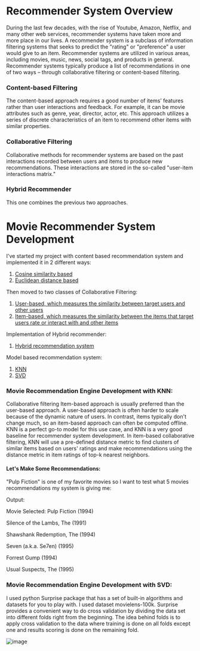 # Recommender System Overview
During the last few decades, with the rise of Youtube, Amazon, Netflix, and many other web services, recommender systems have taken more and more place in our lives. A recommender system is a subclass of information filtering systems that seeks to predict the "rating" or "preference" a user would give to an item. Recommender systems are utilized in various areas, including movies, music, news, social tags, and products in general. Recommender systems typically produce a list of recommendations in one of two ways – through collaborative filtering or content-based filtering.

### Content-based Filtering
The content-based approach requires a good number of items’ features rather than user interactions and feedback. For example, it can be movie attributes such as genre, year, director, actor, etc. This approach utilizes a series of discrete characteristics of an item to recommend other items with similar properties.

### Collaborative Filtering
Collaborative methods for recommender systems are based on the past interactions recorded between users and items to produce new recommendations. These interactions are stored in the so-called "user-item interactions matrix."

### Hybrid Recommender
This one combines the previous two approaches.

# Movie Recommender System Development

I've started my project with content based recommendation system and implemented it in 2 different ways:
  1. [Cosine similarity based](https://github.com/tanyaryabov/ML/blob/master/Recommendation_System/Content_Based_Netflix_Recommender.ipynb)
  2. [Euclidean distance based](https://github.com/tanyaryabov/ML/blob/master/Recommendation_System/Content_Based_Netflix_Recommender__euc_sim.ipynb)
  
Then moved to two classes of Collaborative Filtering:  
  1. [User-based, which measures the similarity between target users and other users](https://github.com/tanyaryabov/ML/blob/master/Recommendation_System/RS_collaborative_filtering_user_based.ipynb)
  2. [Item-based, which measures the similarity between the items that target users rate or interact with and other items](https://github.com/tanyaryabov/ML/blob/master/Recommendation_System/RS_collaborative_filtering_item_based.ipynb)

Implementation of Hybrid recommender:
  1. [Hybrid recommendation system](https://github.com/tanyaryabov/ML/blob/master/Recommendation_System/Hybrid_recommendation_system.ipynb)
  
 Model based recommendation system:
  1. [KNN](https://github.com/tanyaryabov/ML/blob/master/Recommendation_System/Content_based_kNN.ipynb)
  2. [SVD](https://github.com/tanyaryabov/ML/blob/master/Recommendation_System/RS_colloborative_filtering_model_based.ipynb)

### Movie Recommendation Engine Development with KNN:

Collaborative filtering Item-based approach is usually preferred than the user-based approach. A user-based approach is often harder to scale because of the dynamic nature of users. In contrast, items typically don't change much, so an item-based approach can often be computed offline.
KNN is a perfect go-to model for this use case, and KNN is a very good baseline for recommender system development. In item-based collaborative filtering, KNN will use a pre-defined distance metric to find clusters of similar items based on users' ratings and make recommendations using the distance metric in item ratings of top-k nearest neighbors.

#### Let's Make Some Recommendations:
"Pulp Fiction" is one of my favorite movies so I want to test what 5 movies recommendations my system is giving me:

<p>Output:</p>
<p>Movie Selected:  Pulp Fiction (1994)</p>
<p>Silence of the Lambs, The (1991)</p>
<p>Shawshank Redemption, The (1994)</p>
<p>Seven (a.k.a. Se7en) (1995)</p>
<p>Forrest Gump (1994)</p>
<p>Usual Suspects, The (1995)</p>

### Movie Recommendation Engine Development with SVD:

I used python Surprise package that has a set of built-in algorithms and datasets for you to play with. I used dataset movielens-100k. Surprise provides a convenient way to do cross validation by dividing the data set into different folds right from the beginning. The idea behind folds is to apply cross validation to the data where training is done on all folds except one and results scoring is done on the remaining fold.

![image](https://user-images.githubusercontent.com/47042850/114516303-1fa17d00-9bf2-11eb-8653-6e4ba85ad0a6.png)
 
